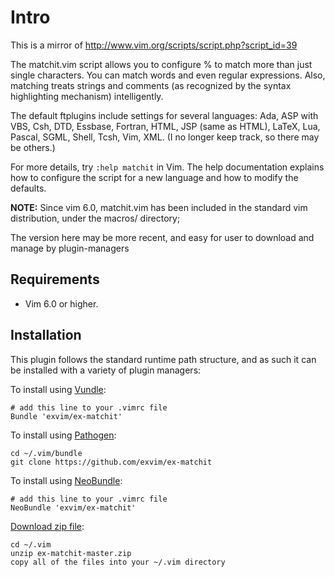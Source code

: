 # Intro

This is a mirror of http://www.vim.org/scripts/script.php?script_id=39

The matchit.vim script allows you to configure % to match more than just
single characters.  You can match words and even regular expressions.
Also, matching treats strings and comments (as recognized by the
syntax highlighting mechanism) intelligently.

The default ftplugins include settings for several languages:
Ada, ASP with VBS, Csh, DTD, Essbase, Fortran, HTML, JSP
(same as HTML), LaTeX, Lua, Pascal, SGML, Shell, Tcsh, Vim, XML.
(I no longer keep track, so there may be others.)

For more details, try `:help matchit` in Vim.
The help documentation explains how to configure the script for 
a new language and how to modify the defaults.

**NOTE:** Since vim 6.0, matchit.vim has been included in the standard 
vim distribution, under the macros/ directory; 

The version here may be more recent, and easy for user to download and 
manage by plugin-managers

## Requirements

- Vim 6.0 or higher.

## Installation

This plugin follows the standard runtime path structure, and as such it can 
be installed with a variety of plugin managers:
    
To install using [Vundle](https://github.com/gmarik/vundle):

    # add this line to your .vimrc file
    Bundle 'exvim/ex-matchit'

To install using [Pathogen](https://github.com/tpope/vim-pathogen):

    cd ~/.vim/bundle
    git clone https://github.com/exvim/ex-matchit

To install using [NeoBundle](https://github.com/Shougo/neobundle.vim):

    # add this line to your .vimrc file
    NeoBundle 'exvim/ex-matchit'

[Download zip file](https://github.com/exvim/ex-matchit/archive/master.zip):

    cd ~/.vim
    unzip ex-matchit-master.zip
    copy all of the files into your ~/.vim directory
